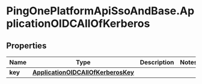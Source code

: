 # PingOnePlatformApiSsoAndBase.ApplicationOIDCAllOfKerberos

## Properties

Name | Type | Description | Notes
------------ | ------------- | ------------- | -------------
**key** | [**ApplicationOIDCAllOfKerberosKey**](ApplicationOIDCAllOfKerberosKey.md) |  | 


